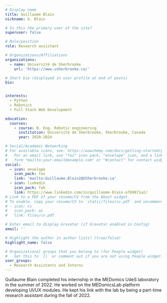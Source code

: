 ```yaml
---
# Display name
title: Guillaume Blain
nickname: G. Blain

# Is this the primary user of the site?
superuser: false

# Role/position
role: Research assistant

# Organizations/Affiliations
organizations:
  - name: Université de Sherbrooke
    url: 'https://www.usherbrooke.ca/'

# Short bio (displayed in user profile at end of posts)
bio: 


interests:
  - Python
  - Robotics
  - Full Stack Web Development

education:
  courses:
    - course: B. Eng. Robotic engineering
      institution: Université de Sherbrooke, Sherbrooke, Canada
      year: 2020-2024

# Social/Academic Networking
# For available icons, see: https://wowchemy.com/docs/getting-started/page-builder/#icons
#   For an email link, use "fas" icon pack, "envelope" icon, and a link in the
#   form "mailto:your-email@example.com" or "#contact" for contact widget.
social:
  - icon: envelope
    icon_pack: fas
    link: 'mailto:Guillaume.Blain2@USherbrooke.ca'
  - icon: linkedin
    icon_pack: fab
    link: https://www.linkedin.com/in/guillaume-blain-a7b9871a2/
# Link to a PDF of your resume/CV from the About widget.
# To enable, copy your resume/CV to `static/files/cv.pdf` and uncomment the lines below.
# - icon: cv
#   icon_pack: ai
#   link: files/cv.pdf

# Enter email to display Gravatar (if Gravatar enabled in Config)
email: ''

# Highlight the author in author lists? (true/false)
highlight_name: false

# Organizational groups that you belong to (for People widget)
#   Set this to `[]` or comment out if you are not using People widget.
user_groups:
  - Research Assistants and Interns
---
```


Guillaume Blain completed his internship in the MEDomics UdeS laboratory in the summer of 2022. He worked on the 
MEDomicsLab platform developing UI/UX modules. He kept his link with the lab by being a part-time research assistant 
during the fall of 2022.
